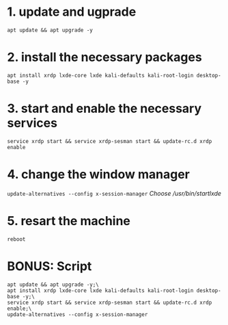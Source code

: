 # 1. update and ugprade
`apt update && apt upgrade -y`

# 2. install the necessary packages
`apt install xrdp lxde-core lxde kali-defaults kali-root-login desktop-base -y`

# 3. start and enable the necessary services
`service xrdp start && service xrdp-sesman start && update-rc.d xrdp enable`

# 4. change the window manager
`update-alternatives --config x-session-manager`
*Choose /usr/bin/startlxde*

# 5. resart the machine
`reboot`

# BONUS: Script
```
apt update && apt upgrade -y;\
apt install xrdp lxde-core lxde kali-defaults kali-root-login desktop-base -y;\
service xrdp start && service xrdp-sesman start && update-rc.d xrdp enable;\
update-alternatives --config x-session-manager
```
